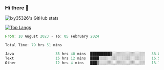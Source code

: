 ### Hi there 👋

<!--
**lxy35326/lxy35326** is a ✨ _special_ ✨ repository because its `README.md` (this file) appears on your GitHub profile.

Here are some ideas to get you started:

- 🔭 I’m currently working on ...
- 🌱 I’m currently learning ...
- 👯 I’m looking to collaborate on ...
- 🤔 I’m looking for help with ...
- 💬 Ask me about ...
- 📫 How to reach me: ...
- 😄 Pronouns: ...
- ⚡ Fun fact: ...
-->

![lxy35326's GitHub stats](https://github-readme-stats.vercel.app/api?username=lxy35326&show_icons=true)

[![Top Langs](https://github-readme-stats.vercel.app/api/top-langs/?username=anuraghazra&layout=compact)](https://github.com/anuraghazra/github-readme-stats)

<!--START_SECTION:waka-->

```rust
From: 10 August 2023 - To: 05 February 2024

Total Time: 79 hrs 51 mins

Java                   35 hrs 40 mins  █████████▓░░░░░░░░░░░░░░░   38.81 %
Text                   15 hrs 12 mins  ████░░░░░░░░░░░░░░░░░░░░░   16.54 %
Other                  12 hrs 4 mins   ███▒░░░░░░░░░░░░░░░░░░░░░   13.14 %
```

<!--END_SECTION:waka-->
